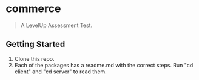 # commerce

> A LevelUp Assessment Test.

## Getting Started

1.  Clone this repo.
2.  Each of the packages has a readme.md with the correct steps. Run "cd client" and "cd server" to read them.
